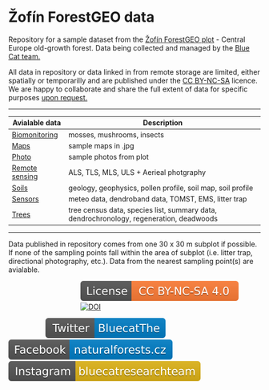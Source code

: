<!-- This is a comment -->
<!-- Use two spaces to breake line -->
<!-- **bold**, *italic*, # header 1, ## header 2 ... -->
<!-- Enter empty line before table to render it correctly -->

# Žofín ForestGEO data

Repository for a sample dataset from the [Žofín ForestGEO plot](https://forestgeo.si.edu/sites/europe/zofin) - Central Europe old-growth forest. Data being collected and managed by the [Blue Cat team.](https://naturalforests.cz/)  

All data in repository or data linked in from remote storage are limited, either spatially or temporarilly and are published under the [CC BY-NC-SA](https://creativecommons.org/licenses/by-nc-sa/4.0/) licence. We are happy to collaborate and share the full extent of data for specific purposes [upon request.](https://github.com/VUKOZ-OEL/bluecat-data-pool/blob/main/docs/contacts.md)  

********    

| Avialable data  | Description |
| ----------------------------- | --------------------------- |       
| [Biomonitoring](https://github.com/VUKOZ-OEL/bluecat-data-pool/blob/main/BIOMONITORING/readme.md) | mosses, mushrooms, insects |     
| [Maps](https://github.com/VUKOZ-OEL/bluecat-data-pool/blob/main/MAPS/readme.md) | sample maps in .jpg |            
| [Photo](https://github.com/VUKOZ-OEL/bluecat-data-pool/blob/main/PHOTO/readme.md) | sample photos from plot |         
| [Remote sensing](https://github.com/VUKOZ-OEL/bluecat-data-pool/blob/main/REMOTE_SENSING/readme.md)  | ALS, TLS, MLS, ULS + Aerieal photgraphy |      
| [Soils](https://github.com/VUKOZ-OEL/bluecat-data-pool/blob/main/SOILS/readme.md)  | geology, geophysics, pollen profile, soil map, soil profile |   
| [Sensors](https://github.com/VUKOZ-OEL/bluecat-data-pool/blob/main/SENSORS/readme.md)  | meteo data, dendroband data, TOMST, EMS, litter trap |   
| [Trees](https://github.com/VUKOZ-OEL/bluecat-data-pool/blob/main/TREES/readme.md)  | tree census data, species list, summary data, dendrochronology, regeneration, deadwoods |    
  
********  

Data published in repository comes from one 30 x 30 m subplot if possible. If none of the sampling points fall within the area of subplot (i.e. litter trap, directional photography, etc.). Data from the nearest sampling point(s) are avialable.   

          
[![license_badge](https://github.com/VUKOZ-OEL/bluecat-data-pool/blob/main/docs/assets/images/License-CC.svg?raw=true)](https://creativecommons.org/licenses/by-nc-sa/4.0/)          
[![DOI](https://zenodo.org/badge/561805081.svg)](https://zenodo.org/badge/latestdoi/561805081)   

     
[![twitter_badge](https://github.com/VUKOZ-OEL/bluecat-data-pool/blob/main/docs/assets/images/Twitter-BluecatThe-blue.svg?raw=true)](https://twitter.com/BluecatThe/)     
[![facebook_badge](https://github.com/VUKOZ-OEL/bluecat-data-pool/blob/main/docs/assets/images/Facebook-pralesy.svg?raw=true)](https://www.facebook.com/pralesy.cz/)     
[![instagram_badge](https://github.com/VUKOZ-OEL/bluecat-data-pool/blob/main/docs/assets/images/Instagram-bluecatresearchteam-yellow.svg?raw=true)](https://www.instagram.com/bluecatresearchteam/)     

<!--  ![logo](https://github.com/VUKOZ-OEL/bluecat-data-pool/blob/main/docs/assets/images/logo_75pix.png?raw=true) -->

<!-- Social badges generated by: https://shields.io/ -->   
<!-- DOI is generated by zenodo for repository itself -->   
<!--   is a code for empty space to separate badges-->


